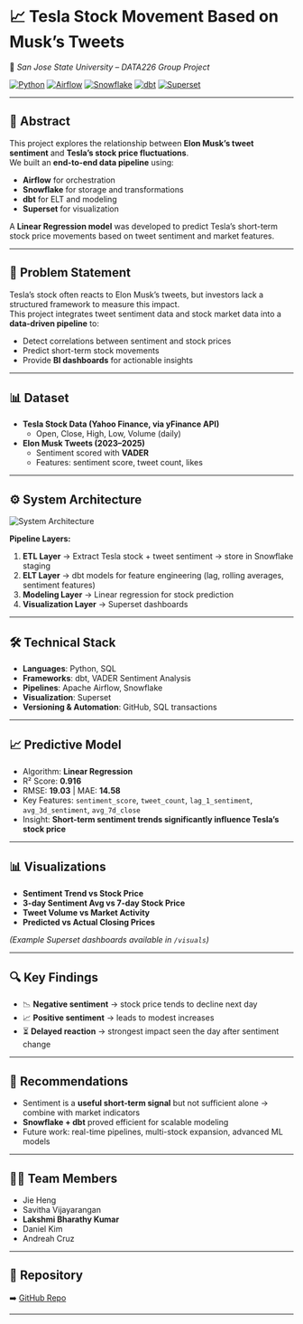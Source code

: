 # 📈 Tesla Stock Movement Based on Musk’s Tweets  

🚀 *San Jose State University – DATA226 Group Project*  

[![Python](https://img.shields.io/badge/Python-3776AB?logo=python&logoColor=white)]() 
[![Airflow](https://img.shields.io/badge/Apache%20Airflow-017CEE?logo=apache-airflow&logoColor=white)]() 
[![Snowflake](https://img.shields.io/badge/Snowflake-29B5E8?logo=snowflake&logoColor=white)]() 
[![dbt](https://img.shields.io/badge/dbt-FF694B?logo=dbt&logoColor=white)]() 
[![Superset](https://img.shields.io/badge/Apache%20Superset-3F6FFF?logo=apache&logoColor=white)]()  

---

## 📌 Abstract  
This project explores the relationship between **Elon Musk’s tweet sentiment** and **Tesla’s stock price fluctuations**.  
We built an **end-to-end data pipeline** using:  
- **Airflow** for orchestration  
- **Snowflake** for storage and transformations  
- **dbt** for ELT and modeling  
- **Superset** for visualization  

A **Linear Regression model** was developed to predict Tesla’s short-term stock price movements based on tweet sentiment and market features.  

---

## 🧐 Problem Statement  
Tesla’s stock often reacts to Elon Musk’s tweets, but investors lack a structured framework to measure this impact.  
This project integrates tweet sentiment data and stock market data into a **data-driven pipeline** to:  
- Detect correlations between sentiment and stock prices  
- Predict short-term stock movements  
- Provide **BI dashboards** for actionable insights  

---

## 📊 Dataset  
- **Tesla Stock Data (Yahoo Finance, via yFinance API)**  
  - Open, Close, High, Low, Volume (daily)  
- **Elon Musk Tweets (2023–2025)**  
  - Sentiment scored with **VADER**  
  - Features: sentiment score, tweet count, likes  

---

## ⚙️ System Architecture  

![System Architecture](docs/system_architecture.png)  

**Pipeline Layers:**  
1. **ETL Layer** → Extract Tesla stock + tweet sentiment → store in Snowflake staging  
2. **ELT Layer** → dbt models for feature engineering (lag, rolling averages, sentiment features)  
3. **Modeling Layer** → Linear regression for stock prediction  
4. **Visualization Layer** → Superset dashboards  

---

## 🛠️ Technical Stack  
- **Languages**: Python, SQL  
- **Frameworks**: dbt, VADER Sentiment Analysis  
- **Pipelines**: Apache Airflow, Snowflake  
- **Visualization**: Superset  
- **Versioning & Automation**: GitHub, SQL transactions  

---

## 📈 Predictive Model  
- Algorithm: **Linear Regression**  
- R² Score: **0.916**  
- RMSE: **19.03** | MAE: **14.58**  
- Key Features: `sentiment_score`, `tweet_count`, `lag_1_sentiment`, `avg_3d_sentiment`, `avg_7d_close`  
- Insight: **Short-term sentiment trends significantly influence Tesla’s stock price**  

---

## 📊 Visualizations  
- **Sentiment Trend vs Stock Price**  
- **3-day Sentiment Avg vs 7-day Stock Price**  
- **Tweet Volume vs Market Activity**  
- **Predicted vs Actual Closing Prices**  

*(Example Superset dashboards available in `/visuals`)*  

---

## 🔍 Key Findings  
- 📉 **Negative sentiment** → stock price tends to decline next day  
- 📈 **Positive sentiment** → leads to modest increases  
- ⏳ **Delayed reaction** → strongest impact seen the day after sentiment change  

---

## 📢 Recommendations  
- Sentiment is a **useful short-term signal** but not sufficient alone → combine with market indicators  
- **Snowflake + dbt** proved efficient for scalable modeling  
- Future work: real-time pipelines, multi-stock expansion, advanced ML models  

---

## 👩‍💻 Team Members  
- Jie Heng  
- Savitha Vijayarangan  
- **Lakshmi Bharathy Kumar**  
- Daniel Kim  
- Andreah Cruz  

---

## 🔗 Repository  
➡️ [GitHub Repo](https://github.com/Lakshmibharathy11/Elon_musk-s_tweet_impact)  

---
